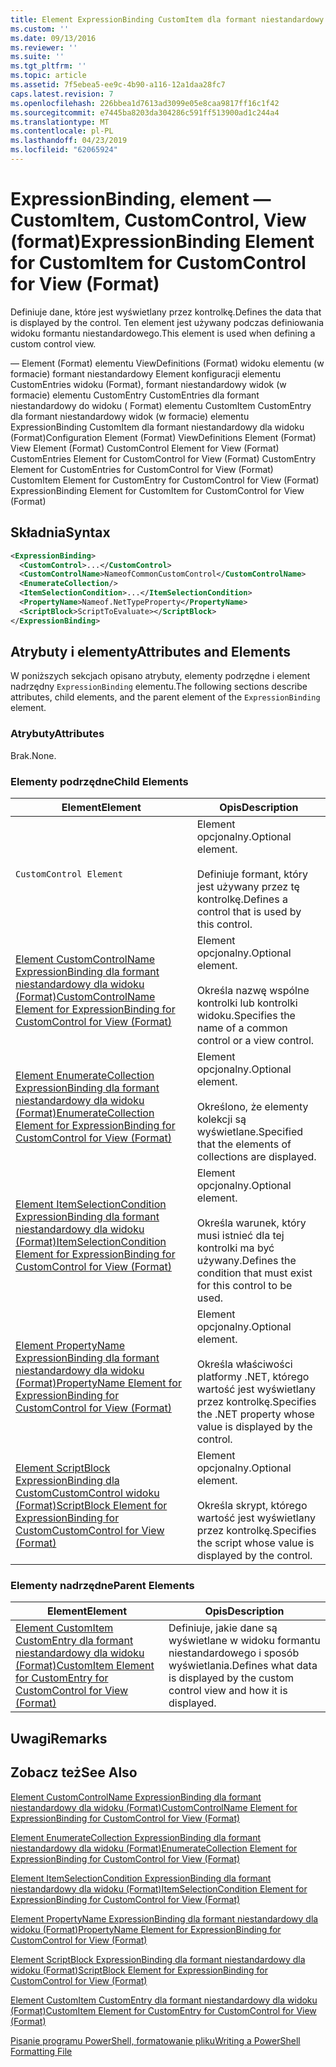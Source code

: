 ```yaml
---
title: Element ExpressionBinding CustomItem dla formant niestandardowy dla widoku (Format) | Dokumentacja firmy Microsoft
ms.custom: ''
ms.date: 09/13/2016
ms.reviewer: ''
ms.suite: ''
ms.tgt_pltfrm: ''
ms.topic: article
ms.assetid: 7f5ebea5-ee9c-4b90-a116-12a1daa28fc7
caps.latest.revision: 7
ms.openlocfilehash: 226bbea1d7613ad3099e05e8caa9817ff16c1f42
ms.sourcegitcommit: e7445ba8203da304286c591ff513900ad1c244a4
ms.translationtype: MT
ms.contentlocale: pl-PL
ms.lasthandoff: 04/23/2019
ms.locfileid: "62065924"
---
```

# <a name="expressionbinding-element-for-customitem-for-customcontrol-for-view-format"></a><span data-ttu-id="d15ca-102">ExpressionBinding, element — CustomItem, CustomControl, View (format)</span><span class="sxs-lookup"><span data-stu-id="d15ca-102">ExpressionBinding Element for CustomItem for CustomControl for View (Format)</span></span>

<span data-ttu-id="d15ca-103">Definiuje dane, które jest wyświetlany przez kontrolkę.</span><span class="sxs-lookup"><span data-stu-id="d15ca-103">Defines the data that is displayed by the control.</span></span> <span data-ttu-id="d15ca-104">Ten element jest używany podczas definiowania widoku formantu niestandardowego.</span><span class="sxs-lookup"><span data-stu-id="d15ca-104">This element is used when defining a custom control view.</span></span>

<span data-ttu-id="d15ca-105">— Element (Format) elementu ViewDefinitions (Format) widoku elementu (w formacie) formant niestandardowy Element konfiguracji elementu CustomEntries widoku (Format), formant niestandardowy widok (w formacie) elementu CustomEntry CustomEntries dla formant niestandardowy do widoku ( Format) elementu CustomItem CustomEntry dla formant niestandardowy widok (w formacie) elementu ExpressionBinding CustomItem dla formant niestandardowy dla widoku (Format)</span><span class="sxs-lookup"><span data-stu-id="d15ca-105">Configuration Element (Format) ViewDefinitions Element (Format) View Element (Format) CustomControl Element for View (Format) CustomEntries Element for CustomControl for View (Format) CustomEntry Element for CustomEntries for CustomControl for View (Format) CustomItem Element for CustomEntry for CustomControl for View (Format) ExpressionBinding Element for CustomItem for CustomControl for View (Format)</span></span>

## <a name="syntax"></a><span data-ttu-id="d15ca-106">Składnia</span><span class="sxs-lookup"><span data-stu-id="d15ca-106">Syntax</span></span>

```xml
<ExpressionBinding>
  <CustomControl>...</CustomControl>
  <CustomControlName>NameofCommonCustomControl</CustomControlName>
  <EnumerateCollection/>
  <ItemSelectionCondition>...</ItemSelectionCondition>
  <PropertyName>Nameof.NetTypeProperty</PropertyName>
  <ScriptBlock>ScriptToEvaluate></ScriptBlock>
</ExpressionBinding>
```

## <a name="attributes-and-elements"></a><span data-ttu-id="d15ca-107">Atrybuty i elementy</span><span class="sxs-lookup"><span data-stu-id="d15ca-107">Attributes and Elements</span></span>

<span data-ttu-id="d15ca-108">W poniższych sekcjach opisano atrybuty, elementy podrzędne i element nadrzędny `ExpressionBinding` elementu.</span><span class="sxs-lookup"><span data-stu-id="d15ca-108">The following sections describe attributes, child elements, and the parent element of the `ExpressionBinding` element.</span></span>

### <a name="attributes"></a><span data-ttu-id="d15ca-109">Atrybuty</span><span class="sxs-lookup"><span data-stu-id="d15ca-109">Attributes</span></span>

<span data-ttu-id="d15ca-110">Brak.</span><span class="sxs-lookup"><span data-stu-id="d15ca-110">None.</span></span>

### <a name="child-elements"></a><span data-ttu-id="d15ca-111">Elementy podrzędne</span><span class="sxs-lookup"><span data-stu-id="d15ca-111">Child Elements</span></span>

|<span data-ttu-id="d15ca-112">Element</span><span class="sxs-lookup"><span data-stu-id="d15ca-112">Element</span></span>|<span data-ttu-id="d15ca-113">Opis</span><span class="sxs-lookup"><span data-stu-id="d15ca-113">Description</span></span>|
|-------------|-----------------|
|`CustomControl Element`|<span data-ttu-id="d15ca-114">Element opcjonalny.</span><span class="sxs-lookup"><span data-stu-id="d15ca-114">Optional element.</span></span><br /><br /> <span data-ttu-id="d15ca-115">Definiuje formant, który jest używany przez tę kontrolkę.</span><span class="sxs-lookup"><span data-stu-id="d15ca-115">Defines a control that is used by this control.</span></span>|
|[<span data-ttu-id="d15ca-116">Element CustomControlName ExpressionBinding dla formant niestandardowy dla widoku (Format)</span><span class="sxs-lookup"><span data-stu-id="d15ca-116">CustomControlName Element for ExpressionBinding for CustomControl for View (Format)</span></span>](./customcontrolname-element-for-expressionbinding-for-customcontrol-for-view-format.md)|<span data-ttu-id="d15ca-117">Element opcjonalny.</span><span class="sxs-lookup"><span data-stu-id="d15ca-117">Optional element.</span></span><br /><br /> <span data-ttu-id="d15ca-118">Określa nazwę wspólne kontrolki lub kontrolki widoku.</span><span class="sxs-lookup"><span data-stu-id="d15ca-118">Specifies the name of a common control or a view control.</span></span>|
|[<span data-ttu-id="d15ca-119">Element EnumerateCollection ExpressionBinding dla formant niestandardowy dla widoku (Format)</span><span class="sxs-lookup"><span data-stu-id="d15ca-119">EnumerateCollection Element for ExpressionBinding for CustomControl for View (Format)</span></span>](./enumeratecollection-element-for-expressionbinding-for-customcontrol-for-view-format.md)|<span data-ttu-id="d15ca-120">Element opcjonalny.</span><span class="sxs-lookup"><span data-stu-id="d15ca-120">Optional element.</span></span><br /><br /> <span data-ttu-id="d15ca-121">Określono, że elementy kolekcji są wyświetlane.</span><span class="sxs-lookup"><span data-stu-id="d15ca-121">Specified that the elements of collections are displayed.</span></span>|
|[<span data-ttu-id="d15ca-122">Element ItemSelectionCondition ExpressionBinding dla formant niestandardowy dla widoku (Format)</span><span class="sxs-lookup"><span data-stu-id="d15ca-122">ItemSelectionCondition Element for ExpressionBinding for CustomControl for View (Format)</span></span>](./itemselectioncondition-element-for-expressionbinding-for-customcontrol-format.md)|<span data-ttu-id="d15ca-123">Element opcjonalny.</span><span class="sxs-lookup"><span data-stu-id="d15ca-123">Optional element.</span></span><br /><br /> <span data-ttu-id="d15ca-124">Określa warunek, który musi istnieć dla tej kontrolki ma być używany.</span><span class="sxs-lookup"><span data-stu-id="d15ca-124">Defines the condition that must exist for this control to be used.</span></span>|
|[<span data-ttu-id="d15ca-125">Element PropertyName ExpressionBinding dla formant niestandardowy dla widoku (Format)</span><span class="sxs-lookup"><span data-stu-id="d15ca-125">PropertyName Element for ExpressionBinding for CustomControl for View (Format)</span></span>](./propertyname-element-for-expressionbinding-for-customcontrol-for-view-format.md)|<span data-ttu-id="d15ca-126">Element opcjonalny.</span><span class="sxs-lookup"><span data-stu-id="d15ca-126">Optional element.</span></span><br /><br /> <span data-ttu-id="d15ca-127">Określa właściwości platformy .NET, którego wartość jest wyświetlany przez kontrolkę.</span><span class="sxs-lookup"><span data-stu-id="d15ca-127">Specifies the .NET property whose value is displayed by the control.</span></span>|
|[<span data-ttu-id="d15ca-128">Element ScriptBlock ExpressionBinding dla CustomCustomControl widoku (Format)</span><span class="sxs-lookup"><span data-stu-id="d15ca-128">ScriptBlock Element for ExpressionBinding for CustomCustomControl for View (Format)</span></span>](./scriptblock-element-for-expressionbinding-for-customcontrol-for-view-format.md)|<span data-ttu-id="d15ca-129">Element opcjonalny.</span><span class="sxs-lookup"><span data-stu-id="d15ca-129">Optional element.</span></span><br /><br /> <span data-ttu-id="d15ca-130">Określa skrypt, którego wartość jest wyświetlany przez kontrolkę.</span><span class="sxs-lookup"><span data-stu-id="d15ca-130">Specifies the script whose value is displayed by the control.</span></span>|

### <a name="parent-elements"></a><span data-ttu-id="d15ca-131">Elementy nadrzędne</span><span class="sxs-lookup"><span data-stu-id="d15ca-131">Parent Elements</span></span>

|<span data-ttu-id="d15ca-132">Element</span><span class="sxs-lookup"><span data-stu-id="d15ca-132">Element</span></span>|<span data-ttu-id="d15ca-133">Opis</span><span class="sxs-lookup"><span data-stu-id="d15ca-133">Description</span></span>|
|-------------|-----------------|
|[<span data-ttu-id="d15ca-134">Element CustomItem CustomEntry dla formant niestandardowy dla widoku (Format)</span><span class="sxs-lookup"><span data-stu-id="d15ca-134">CustomItem Element for CustomEntry for CustomControl for View (Format)</span></span>](./customitem-element-for-customentry-for-customcontrol-for-view-format.md)|<span data-ttu-id="d15ca-135">Definiuje, jakie dane są wyświetlane w widoku formantu niestandardowego i sposób wyświetlania.</span><span class="sxs-lookup"><span data-stu-id="d15ca-135">Defines what data is displayed by the custom control view and how it is displayed.</span></span>|

## <a name="remarks"></a><span data-ttu-id="d15ca-136">Uwagi</span><span class="sxs-lookup"><span data-stu-id="d15ca-136">Remarks</span></span>

## <a name="see-also"></a><span data-ttu-id="d15ca-137">Zobacz też</span><span class="sxs-lookup"><span data-stu-id="d15ca-137">See Also</span></span>

[<span data-ttu-id="d15ca-138">Element CustomControlName ExpressionBinding dla formant niestandardowy dla widoku (Format)</span><span class="sxs-lookup"><span data-stu-id="d15ca-138">CustomControlName Element for ExpressionBinding for CustomControl for View (Format)</span></span>](./customcontrolname-element-for-expressionbinding-for-customcontrol-for-view-format.md)

[<span data-ttu-id="d15ca-139">Element EnumerateCollection ExpressionBinding dla formant niestandardowy dla widoku (Format)</span><span class="sxs-lookup"><span data-stu-id="d15ca-139">EnumerateCollection Element for ExpressionBinding for CustomControl for View (Format)</span></span>](./enumeratecollection-element-for-expressionbinding-for-customcontrol-for-view-format.md)

[<span data-ttu-id="d15ca-140">Element ItemSelectionCondition ExpressionBinding dla formant niestandardowy dla widoku (Format)</span><span class="sxs-lookup"><span data-stu-id="d15ca-140">ItemSelectionCondition Element for ExpressionBinding for CustomControl for View (Format)</span></span>](./itemselectioncondition-element-for-expressionbinding-for-customcontrol-format.md)

[<span data-ttu-id="d15ca-141">Element PropertyName ExpressionBinding dla formant niestandardowy dla widoku (Format)</span><span class="sxs-lookup"><span data-stu-id="d15ca-141">PropertyName Element for ExpressionBinding for CustomControl for View (Format)</span></span>](./propertyname-element-for-expressionbinding-for-customcontrol-for-view-format.md)

[<span data-ttu-id="d15ca-142">Element ScriptBlock ExpressionBinding dla formant niestandardowy dla widoku (Format)</span><span class="sxs-lookup"><span data-stu-id="d15ca-142">ScriptBlock Element for ExpressionBinding for CustomControl for View (Format)</span></span>](./scriptblock-element-for-expressionbinding-for-customcontrol-for-view-format.md)

[<span data-ttu-id="d15ca-143">Element CustomItem CustomEntry dla formant niestandardowy dla widoku (Format)</span><span class="sxs-lookup"><span data-stu-id="d15ca-143">CustomItem Element for CustomEntry for CustomControl for View (Format)</span></span>](./customitem-element-for-customentry-for-customcontrol-for-view-format.md)

[<span data-ttu-id="d15ca-144">Pisanie programu PowerShell, formatowanie pliku</span><span class="sxs-lookup"><span data-stu-id="d15ca-144">Writing a PowerShell Formatting File</span></span>](./writing-a-powershell-formatting-file.md)
